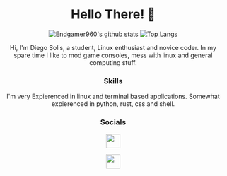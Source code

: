 <div align="center">
  <h1>Hello There! 👋</h1>

[![Endgamer960's github stats](https://github-readme-stats.vercel.app/api?username=Endgamer960&theme=merko&show_icons=true)](https://github.com/anuraghazra/github-readme-stats) [![Top Langs](https://github-readme-stats.vercel.app/api/top-langs/?username=Endgamer960&layout=compact&theme=merko)](https://github.com/anuraghazra/github-readme-stats)

Hi, I'm Diego Solis, a student, Linux enthusiast and novice coder. In my spare time I like to mod game consoles, mess with linux and general computing stuff.

### Skills
I'm very Expierenced in linux and terminal based applications. Somewhat expierenced in python, rust, css and shell.

### Socials
<p align="middle">
<a href="https://discord.com/users/!End#2342" target="_blank" rel="noreferrer"><img src="https://raw.githubusercontent.com/danielcranney/readme-generator/main/public/icons/socials/discord.svg" width="32" height="32" /></a>
                          
<a href="https://www.github.com/Endgamer960" target="_blank" rel="noreferrer"><img src="https://raw.githubusercontent.com/danielcranney/readme-generator/main/public/icons/socials/github.svg" width="32" height="32" /></a></p>
